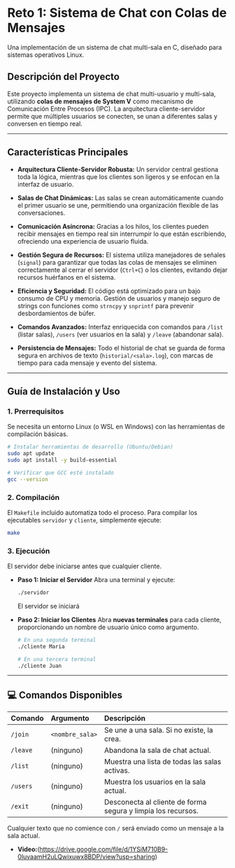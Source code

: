 # Reto 1: Sistema de Chat con Colas de Mensajes

Una implementación de un sistema de chat multi-sala en C, diseñado para sistemas operativos Linux.

##  Descripción del Proyecto

Este proyecto implementa un sistema de chat multi-usuario y multi-sala, utilizando **colas de mensajes de System V** como mecanismo de Comunicación Entre Procesos (IPC). La arquitectura cliente-servidor permite que múltiples usuarios se conecten, se unan a diferentes salas y conversen en tiempo real.


---

##  Características Principales

*   **Arquitectura Cliente-Servidor Robusta:** Un servidor central gestiona toda la lógica, mientras que los clientes son ligeros y se enfocan en la interfaz de usuario.

*   **Salas de Chat Dinámicas:** Las salas se crean automáticamente cuando el primer usuario se une, permitiendo una organización flexible de las conversaciones.

*   **Comunicación Asíncrona:** Gracias a los hilos, los clientes pueden recibir mensajes en tiempo real sin interrumpir lo que están escribiendo, ofreciendo una experiencia de usuario fluida.

*   **Gestión Segura de Recursos:** El sistema utiliza manejadores de señales (`signal`) para garantizar que todas las colas de mensajes se eliminen correctamente al cerrar el servidor (`Ctrl+C`) o los clientes, evitando dejar recursos huérfanos en el sistema.

*   **Eficiencia y Seguridad:** El código está optimizado para un bajo consumo de CPU y memoria. Gestión de usuarios y manejo seguro de strings con funciones como `strncpy` y `snprintf` para prevenir desbordamientos de búfer.

*   **Comandos Avanzados:** Interfaz enriquecida con comandos para `/list` (listar salas), `/users` (ver usuarios en la sala) y `/leave` (abandonar sala).

*   **Persistencia de Mensajes:** Todo el historial de chat se guarda de forma segura en archivos de texto (`historial/<sala>.log`), con marcas de tiempo para cada mensaje y evento del sistema.

---

##  Guía de Instalación y Uso

### 1. Prerrequisitos

Se necesita un entorno Linux (o WSL en Windows) con las herramientas de compilación básicas.

```bash
# Instalar herramientas de desarrollo (Ubuntu/Debian)
sudo apt update
sudo apt install -y build-essential

# Verificar que GCC esté instalado
gcc --version
```

### 2. Compilación

El `Makefile` incluido automatiza todo el proceso. Para compilar los ejecutables `servidor` y `cliente`, simplemente ejecute:

```bash
make
```


### 3. Ejecución

El servidor debe iniciarse antes que cualquier cliente.

*   **Paso 1: Iniciar el Servidor**
    Abra una terminal y ejecute:
    ```bash
    ./servidor
    ```
    El servidor se iniciará 

*   **Paso 2: Iniciar los Clientes**
    Abra **nuevas terminales** para cada cliente, proporcionando un nombre de usuario único como argumento.
    ```bash
    # En una segunda terminal
    ./cliente Maria

    # En una tercera terminal
    ./cliente Juan
    ```

---

## 💻 Comandos Disponibles

| Comando     | Argumento       | Descripción                                                          |
| :---------- | :-------------- | :------------------------------------------------------------------- |
| `/join`     | `<nombre_sala>` | Se une a una sala. Si no existe, la crea.                            |
| `/leave`    | (ninguno)       | Abandona la sala de chat actual.                                     |
| `/list`     | (ninguno)       | Muestra una lista de todas las salas activas.                        |
| `/users`    | (ninguno)       | Muestra los usuarios en la sala actual.                              |
| `/exit`     | (ninguno)       | Desconecta al cliente de forma segura y limpia los recursos.         |

Cualquier texto que no comience con `/` será enviado como un mensaje a la sala actual.

*   **Video:**(https://drive.google.com/file/d/1YSiM710B9-0luvaamH2uLQwixuwx8BDP/view?usp=sharing)

